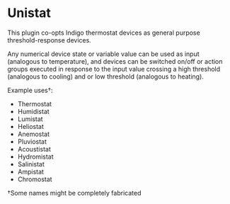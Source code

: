 # Unistat
This plugin co-opts Indigo thermostat devices as general purpose threshold-response devices.  

Any numerical device state or variable value can be used as input (analogous to temperature), and devices can be switched on/off or action groups executed in response to the input value crossing a high threshold (analogous to cooling) and or low threshold (analogous to heating).

Example uses†:
* Thermostat
* Humidistat
* Lumistat
* Heliostat
* Anemostat
* Pluviostat
* Acoustistat
* Hydromistat
* Salinistat
* Ampistat
* Chromostat

†Some names might be completely fabricated
